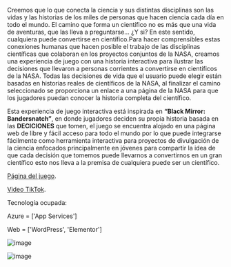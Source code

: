 Creemos que lo que conecta la ciencia y sus distintas disciplinas son las vidas y las historias de los miles de personas que hacen ciencia cada día en todo el mundo. El camino que forma un científico no es más que una vida de aventuras, que las lleva a preguntarse... ¿Y si? En este sentido, cualquiera puede convertirse en científico.Para hacer comprensibles estas conexiones humanas que hacen posible el trabajo de las disciplinas científicas que colaboran en los proyectos conjuntos de la NASA, creamos una experiencia de juego con una historia interactiva para ilustrar las decisiones que llevaron a personas corrientes a convertirse en científicos de la NASA. Todas las decisiones de vida que el usuario puede elegir están basadas en historias reales de científicos de la NASA, al finalizar el camino seleccionado se proporciona un enlace a una página de la NASA para que los jugadores puedan conocer la historia completa del científico. 

Esta experiencia de juego interactiva está inspirada en **“Black Mirror: Bandersnatch”**, en donde jugadores deciden su propia historia basada en las **DECICIONES** que tomen, el juego se encuentra alojado en una página web de libre y fácil acceso para todo el mundo por lo que puede integrarse fácilmente como herramienta interactiva para proyectos de divulgación de la ciencia enfocados principalmente en jóvenes para compartir la idea de que cada decisión que tomemos puede llevarnos a convertirnos en un gran científico esto nos lleva a la premisa de cualquiera puede ser un científico.

[Página del juego](https://matlaniearth.azurewebsites.net).


[Video TikTok](https://vm.tiktok.com/ZMRKS4Ukf/).


Tecnología ocupada:

Azure = ['App Services']

Web = ['WordPress', 'Elementor']


![image](https://user-images.githubusercontent.com/91858100/136084470-febd0a70-9df1-43eb-bfdd-5d83f7ee80b9.png)


![image](https://user-images.githubusercontent.com/91858100/136084304-078d08b7-f195-4b33-bb21-36e167dd1fb1.png)


